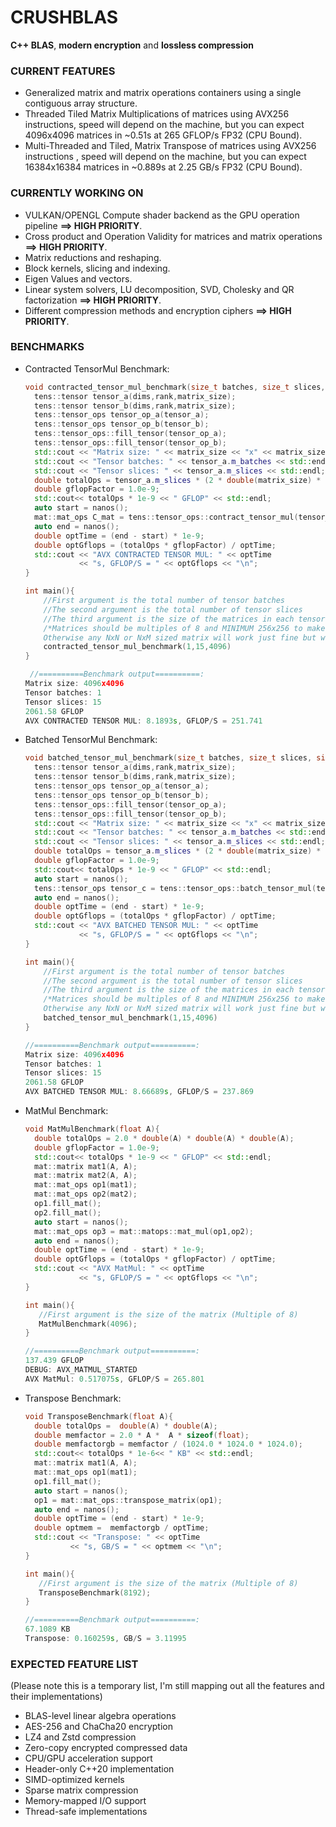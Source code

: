 # CRUSHBLAS
**C++ BLAS**, **modern encryption** and **lossless compression**

### CURRENT FEATURES 
- Generalized matrix and matrix operations containers using a single contiguous array structure. 
- Threaded Tiled Matrix Multiplications of matrices using AVX256 instructions, speed will depend on the machine, but you can expect 4096x4096 matrices in ~0.51s at 265 GFLOP/s FP32 (CPU Bound).
- Multi-Threaded and Tiled, Matrix Transpose of matrices using AVX256 instructions , speed will depend on the machine, but you can expect 16384x16384 matrices in ~0.889s at 2.25 GB/s FP32 (CPU Bound).

### CURRENTLY WORKING ON 
- VULKAN/OPENGL Compute shader backend as the GPU operation pipeline **==> HIGH PRIORITY**. 
- Cross product and Operation Validity for matrices and matrix operations **==> HIGH PRIORITY**.
- Matrix reductions and reshaping.
- Block kernels, slicing and indexing.
- Eigen Values and vectors. 
- Linear system solvers, LU decomposition, SVD, Cholesky and QR factorization **==> HIGH PRIORITY**.
- Different compression methods and encryption ciphers **==> HIGH PRIORITY**. 

### BENCHMARKS
- Contracted TensorMul Benchmark:
    ```c++
    void contracted_tensor_mul_benchmark(size_t batches, size_t slices, size_t matrix_size){
      tens::tensor tensor_a(dims,rank,matrix_size);
      tens::tensor tensor_b(dims,rank,matrix_size);
      tens::tensor_ops tensor_op_a(tensor_a);
      tens::tensor_ops tensor_op_b(tensor_b); 
      tens::tensor_ops::fill_tensor(tensor_op_a);
      tens::tensor_ops::fill_tensor(tensor_op_b);
      std::cout << "Matrix size: " << matrix_size << "x" << matrix_size << std::endl;
      std::cout << "Tensor batches: " << tensor_a.m_batches << std::endl; 
      std::cout << "Tensor slices: " << tensor_a.m_slices << std::endl;
      double totalOps = tensor_a.m_slices * (2 * double(matrix_size) * double(matrix_size) * double(matrix_size));
      double gflopFactor = 1.0e-9;
      std::cout<< totalOps * 1e-9 << " GFLOP" << std::endl;
      auto start = nanos();
      mat::mat_ops C_mat = tens::tensor_ops::contract_tensor_mul(tensor_op_a, tensor_op_b);
      auto end = nanos();
      double optTime = (end - start) * 1e-9;
      double optGflops = (totalOps * gflopFactor) / optTime;
      std::cout << "AVX CONTRACTED TENSOR MUL: " << optTime
                << "s, GFLOP/S = " << optGflops << "\n";
    }

    int main(){
        //First argument is the total number of tensor batches
        //The second argument is the total number of tensor slices
        //The third argument is the size of the matrices in each tensor slice
        /*Matrices should be multiples of 8 and MINIMUM 256x256 to make use of AVX256 optimizations
        Otherwise any NxN or NxM sized matrix will work just fine but won't be accelerated through AVX256*/
        contracted_tensor_mul_benchmark(1,15,4096)
    }

     //==========Benchmark output==========:
    Matrix size: 4096x4096
    Tensor batches: 1
    Tensor slices: 15
    2061.58 GFLOP
    AVX CONTRACTED TENSOR MUL: 8.1893s, GFLOP/S = 251.741

- Batched TensorMul Benchmark:
    ```c++
    void batched_tensor_mul_benchmark(size_t batches, size_t slices, size_t matrix_size){
      tens::tensor tensor_a(dims,rank,matrix_size);
      tens::tensor tensor_b(dims,rank,matrix_size);
      tens::tensor_ops tensor_op_a(tensor_a);
      tens::tensor_ops tensor_op_b(tensor_b); 
      tens::tensor_ops::fill_tensor(tensor_op_a);
      tens::tensor_ops::fill_tensor(tensor_op_b);
      std::cout << "Matrix size: " << matrix_size << "x" << matrix_size << std::endl;
      std::cout << "Tensor batches: " << tensor_a.m_batches << std::endl; 
      std::cout << "Tensor slices: " << tensor_a.m_slices << std::endl;
      double totalOps = tensor_a.m_slices * (2 * double(matrix_size) * double(matrix_size) * double(matrix_size));
      double gflopFactor = 1.0e-9;
      std::cout<< totalOps * 1e-9 << " GFLOP" << std::endl;
      auto start = nanos();
      tens::tensor_ops tensor_c = tens::tensor_ops::batch_tensor_mul(tensor_op_a, tensor_op_b);
      auto end = nanos();
      double optTime = (end - start) * 1e-9;
      double optGflops = (totalOps * gflopFactor) / optTime;
      std::cout << "AVX BATCHED TENSOR MUL: " << optTime
                << "s, GFLOP/S = " << optGflops << "\n";
    }
    
    int main(){
        //First argument is the total number of tensor batches
        //The second argument is the total number of tensor slices
        //The third argument is the size of the matrices in each tensor slice
        /*Matrices should be multiples of 8 and MINIMUM 256x256 to make use of AVX256 optimizations
        Otherwise any NxN or NxM sized matrix will work just fine but won't be accelerated through AVX256*/
        batched_tensor_mul_benchmark(1,15,4096)
    }

    //==========Benchmark output==========:
    Matrix size: 4096x4096
    Tensor batches: 1
    Tensor slices: 15
    2061.58 GFLOP
    AVX BATCHED TENSOR MUL: 8.66689s, GFLOP/S = 237.869
    
- MatMul Benchmark:
    ```c++
   void MatMulBenchmark(float A){
      double totalOps = 2.0 * double(A) * double(A) * double(A);
      double gflopFactor = 1.0e-9;
      std::cout<< totalOps * 1e-9 << " GFLOP" << std::endl; 
      mat::matrix mat1(A, A);
      mat::matrix mat2(A, A); 
      mat::mat_ops op1(mat1); 
      mat::mat_ops op2(mat2);
      op1.fill_mat();
      op2.fill_mat(); 
      auto start = nanos(); 
      mat::mat_ops op3 = mat::matops::mat_mul(op1,op2); 
      auto end = nanos(); 
      double optTime = (end - start) * 1e-9;
      double optGflops = (totalOps * gflopFactor) / optTime;
      std::cout << "AVX MatMul: " << optTime
                << "s, GFLOP/S = " << optGflops << "\n";
    }

    int main(){
       //First argument is the size of the matrix (Multiple of 8)
       MatMulBenchmark(4096);
    }

    //==========Benchmark output==========:
    137.439 GFLOP
    DEBUG: AVX_MATMUL_STARTED
    AVX MatMul: 0.517075s, GFLOP/S = 265.801


- Transpose Benchmark:
    ```c++
   void TransposeBenchmark(float A){
      double totalOps =  double(A) * double(A);
      double memfactor = 2.0 * A *  A * sizeof(float);
      double memfactorgb = memfactor / (1024.0 * 1024.0 * 1024.0); 
      std::cout<< totalOps * 1e-6<< " KB" << std::endl; 
      mat::matrix mat1(A, A);
      mat::mat_ops op1(mat1); 
      op1.fill_mat();
      auto start = nanos();
      op1 = mat::mat_ops::transpose_matrix(op1);
      auto end = nanos(); 
      double optTime = (end - start) * 1e-9;
      double optmem =  memfactorgb / optTime;
      std::cout << "Transpose: " << optTime
              << "s, GB/S = " << optmem << "\n";
    }

    int main(){
       //First argument is the size of the matrix (Multiple of 8)
       TransposeBenchmark(8192);
    }

    //==========Benchmark output==========:
    67.1089 KB
    Transpose: 0.160259s, GB/S = 3.11995


### EXPECTED FEATURE LIST 
(Please note this is a temporary list, 
I'm still mapping out all the features and their implementations)
- BLAS-level linear algebra operations
- AES-256 and ChaCha20 encryption
- LZ4 and Zstd compression
- Zero-copy encrypted compressed data
- CPU/GPU acceleration support
- Header-only C++20 implementation
- SIMD-optimized kernels
- Sparse matrix compression
- Memory-mapped I/O support
- Thread-safe implementations
